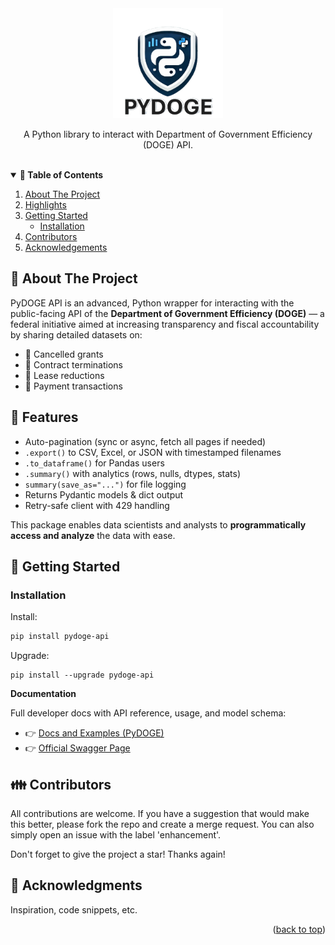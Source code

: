 <div align="center">
<img src="./img/logo_main.png" alt="PyDOGE Logo" width= "176">
<p>A Python library to interact with Department of Government Efficiency (DOGE) API.</p>
</div>

<br>

<details open="true">
  <summary><strong> 🧾 Table of Contents</strong></summary>
  <ol>
    <li>
      <a href="#about-the-project">About The Project</a>
    </li>
    <li>
      <a href="#highlights">Highlights</a>
    </li>
    <li>
      <a href="#getting-started">Getting Started</a>
      <ul>
        <li><a href="#installation">Installation</a></li>
      </ul>
    </li>
    <li><a href="#contributors">Contributors </a></li>
    <li><a href="#acknowledgments">Acknowledgements </a></li>
  </ol>
</details>

## 🐍 About The Project
PyDOGE API is an advanced, Python wrapper for interacting with the public-facing API of the **Department of Government Efficiency (DOGE)** — a federal initiative aimed at increasing transparency and fiscal accountability by sharing detailed datasets on:

- 💸 Cancelled grants
- 📑 Contract terminations
- 🏢 Lease reductions
- 🧾 Payment transactions

## 🚀 Features

- Auto-pagination (sync or async, fetch all pages if needed)
- `.export()` to CSV, Excel, or JSON with timestamped filenames  
- `.to_dataframe()` for Pandas users 
- `.summary()` with analytics (rows, nulls, dtypes, stats)  
- `summary(save_as="...")` for file logging  
- Returns Pydantic models & dict output
- Retry-safe client with 429 handling

This package enables data scientists and analysts to **programmatically access and analyze** the data with ease.

<!--Getting Started-->
## 📌 Getting Started

### Installation

Install:
```bash
pip install pydoge-api
```
Upgrade:
```
pip install --upgrade pydoge-api
```

**Documentation**

Full developer docs with API reference, usage, and model schema:

- 👉 [Docs and Examples (PyDOGE)](https://ihassan8.github.io/pydoge-api/)
- 👉 [Official Swagger Page](https://api.doge.gov/docs)

## 👪 Contributors
All contributions are welcome. If you have a suggestion that would make this better, please fork the repo and create a merge request. You can also simply open an issue with the label 'enhancement'.

Don't forget to give the project a star! Thanks again!


## 👏 Acknowledgments
Inspiration, code snippets, etc.

<p align="right">(<a href="#readme-top">back to top</a>)</p>
